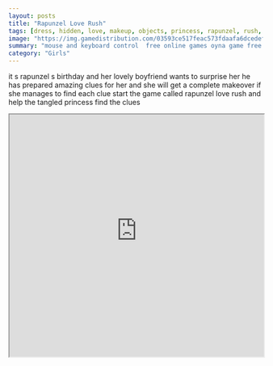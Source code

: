 ```yaml
---
layout: posts
title: "Rapunzel Love Rush"
tags: [dress, hidden, love, makeup, objects, princess, rapunzel, rush, free, online, games, oyna, game, free, games, play, play, games]
image: "https://img.gamedistribution.com/03593ce517feac573fdaafa6dcedef61.jpg"
summary: "mouse and keyboard control  free online games oyna game free games play play games"
category: "Girls"
---
```


it s rapunzel s birthday and her lovely boyfriend wants to surprise her he has prepared amazing clues for her and she will get a complete makeover if she manages to find each clue start the game called rapunzel love rush and help the tangled princess find the clues

<iframe width="100%" height="480px;" src="https://flash.gamedistribution.com?game=03593ce517feac573fdaafa6dcedef61"></iframe>
